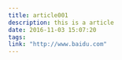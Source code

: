 ```yaml
---
title: article001
description: this is a article
date: 2016-11-03 15:07:20
tags: 
link: "http://www.baidu.com"
---
```

